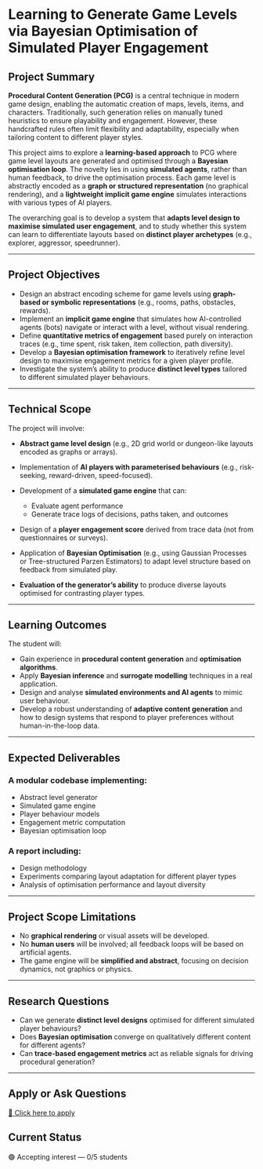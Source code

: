 # Learning to Generate Game Levels via Bayesian Optimisation of Simulated Player Engagement


## Project Summary

**Procedural Content Generation (PCG)** is a central technique in modern game design, enabling the automatic creation of maps, levels, items, and characters. Traditionally, such generation relies on manually tuned heuristics to ensure playability and engagement. However, these handcrafted rules often limit flexibility and adaptability, especially when tailoring content to different player styles.

This project aims to explore a **learning-based approach** to PCG where game level layouts are generated and optimised through a **Bayesian optimisation loop**. The novelty lies in using **simulated agents**, rather than human feedback, to drive the optimisation process. Each game level is abstractly encoded as a **graph or structured representation** (no graphical rendering), and a **lightweight implicit game engine** simulates interactions with various types of AI players.

The overarching goal is to develop a system that **adapts level design to maximise simulated user engagement**, and to study whether this system can learn to differentiate layouts based on **distinct player archetypes** (e.g., explorer, aggressor, speedrunner).

---

## Project Objectives

* Design an abstract encoding scheme for game levels using **graph-based or symbolic representations** (e.g., rooms, paths, obstacles, rewards).
* Implement an **implicit game engine** that simulates how AI-controlled agents (bots) navigate or interact with a level, without visual rendering.
* Define **quantitative metrics of engagement** based purely on interaction traces (e.g., time spent, risk taken, item collection, path diversity).
* Develop a **Bayesian optimisation framework** to iteratively refine level design to maximise engagement metrics for a given player profile.
* Investigate the system’s ability to produce **distinct level types** tailored to different simulated player behaviours.

---

## Technical Scope

The project will involve:

* **Abstract game level design** (e.g., 2D grid world or dungeon-like layouts encoded as graphs or arrays).
* Implementation of **AI players with parameterised behaviours** (e.g., risk-seeking, reward-driven, speed-focused).
* Development of a **simulated game engine** that can:

  * Evaluate agent performance
  * Generate trace logs of decisions, paths taken, and outcomes
* Design of a **player engagement score** derived from trace data (not from questionnaires or surveys).
* Application of **Bayesian Optimisation** (e.g., using Gaussian Processes or Tree-structured Parzen Estimators) to adapt level structure based on feedback from simulated play.
* **Evaluation of the generator’s ability** to produce diverse layouts optimised for contrasting player types.

---

## Learning Outcomes

The student will:

* Gain experience in **procedural content generation** and **optimisation algorithms**.
* Apply **Bayesian inference** and **surrogate modelling** techniques in a real application.
* Design and analyse **simulated environments and AI agents** to mimic user behaviour.
* Develop a robust understanding of **adaptive content generation** and how to design systems that respond to player preferences without human-in-the-loop data.

---

## Expected Deliverables

### A modular codebase implementing:

* Abstract level generator
* Simulated game engine
* Player behaviour models
* Engagement metric computation
* Bayesian optimisation loop

### A report including:

* Design methodology
* Experiments comparing layout adaptation for different player types
* Analysis of optimisation performance and layout diversity

---

## Project Scope Limitations

* No **graphical rendering** or visual assets will be developed.
* No **human users** will be involved; all feedback loops will be based on artificial agents.
* The game engine will be **simplified and abstract**, focusing on decision dynamics, not graphics or physics.

---

## Research Questions

* Can we generate **distinct level designs** optimised for different simulated player behaviours?
* Does **Bayesian optimisation** converge on qualitatively different content for different agents?
* Can **trace-based engagement metrics** act as reliable signals for driving procedural generation?

---

## Apply or Ask Questions
[📨 Click here to apply](https://github.com/fabriziocosta/projects-supervision/issues/new?template=application.yml&labels=application,project:game-level&title=Application:%20[Your%20Name]%20for%20game-level)

## Current Status
🟢 Accepting interest — 0/5 students
